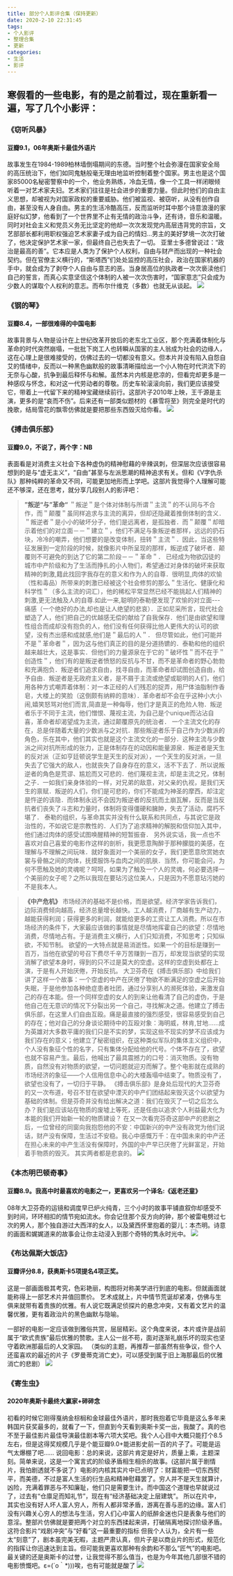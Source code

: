 ```yaml
---
title: 部分个人影评合集（保持更新）
date: 2020-2-10 22:31:45
tags: 
- 个人影评
- 整理合集
- 更新
categories:
- 生活
- 影评
---
```

## 寒假看的一些电影，有的是之前看过，现在重新看一遍，写了几个小影评：

### 《窃听风暴》
#### 豆瓣9.1，06年奥斯卡最佳外语片
故事发生在1984-1989柏林墙倒塌期间的东德。当时整个社会弥漫在国家安全局的高压统治下，他们如同鬼魅般毫无理由地监听控制着整个国家。男主也是这个国家85000名秘密警察中的一个，他业务熟练，冷血无情，像一个工具一样闭眼倾听着一对艺术家夫妇。艺术家们往往是社会进步的重要力量。但此时他们的自由主义思想，却被视为对国家政权的重要威胁。他们被监视、被窃听，从没有创作自由，甚至没有人身自由。男主的生活冷酷高压，反而监听时耳中那个诗意浪漫的家庭好似幻梦，他看到了一个世界里不止有无情的政治斗争，还有诗，音乐和温暖。同时对社会主义和党员义务无比坚定的他却一次次发现党内高层违背党的宗旨，文艺部部长都利用职权强迫艺术家妻子成为自己的情妇…男主的美好梦境一次次打破了，他决定保护艺术家一家，但最终自己也失去了一切。
亚里士多德曾说过：“政治是最高的善”。它本应是人类为了保护个人权利，自由与财产而出现的一种社会契约。但在官僚主义横行的，“斯塔西”们处处监控的高压社会，政治在国家机器的手中，就会成为了剥夺个人自由与意志的恶。当身居高位的执政者一次次亵渎他们自己的誓言，而真心实意坚信这个体制的人被一次次伤害时，“国家意志”只会成为少数人的谋取个人权利的意志。而布尔什维克（多数）也就无从谈起。
![](qt1.jpg)

### 《钢的琴》 
#### 豆瓣8.4，一部很难得的中国电影
故事背景与人物是设计在上世纪改革开放后的老东北工业区，那个充满着体制化与革命的时代突然崩塌，一批批下岗工人也转瞬从国家的主人翁成为社会的边缘人，这在心理上是很难接受的，仿佛过去的一切都没有意义。但本片并没有陷入自怨自艾的情绪中，反而以一种黑色幽默般的故事清晰描绘出一个小人物在时代洪流下的无奈与心酸，抗争到最后释怀与和解。虽然本片内核是悲凉的，但看完却更多是一种感叹与怀念，和对这一代劳动者的尊敬。历史车轮滚滚向前，我们更应该接受它，带着上一代留下来的精神宝藏继续前行。这部片子2010年上映，王千源是主演，更多的是“哀而不伤”。后来还有一部类似题材的《暴雪将至》则完全是时代的挽歌，结局雪花的飘零仿佛就是要把那些东西毁灭给你看。
![](bx.jpg)

### 《搏击俱乐部》
#### 豆瓣9.0，不说了，两个字：NB
表面看是对消费主义社会下各种虚伪的精神慰藉的辛辣讽刺，但深层次应该很容易想到的是与“虚无主义”，“自由”甚至与左派思潮的精神追求有关。但和《V字仇杀队》那种纯粹的革命又不同，可能更加地形而上学吧。这部片我觉得个人理解可能还不够深，还在思考，就分享几段别人的影评吧：
> **”叛逆“与”革命“**
＂叛逆＂是个体对体制与所谓＂主流＂的不认同与不合作，而＂颠覆＂虽同样追求与主流的离异，但却还隐藏着推倒体制的含义．＂叛逆者＂是小小的破坏分子，他们是远离者，是孤独者．而＂颠覆＂却暗示着他们的对立面－－＂建立＂，他们不满足与象叛逆者那样，远远的扔石块，冷冷的嘲弄，他们想要的是改变体制，扭转＂主流＂．因此，当这些特征发展到一定阶段的时候，就像影片中所呈现的那样，叛逆成了破坏者．颠覆则不可避免的到达了它的第二阶段－－＂革命＂．
已经成为物欲囚徒的城市中产阶级和为了生活而挣扎的小人物们，希望通过对身体的破坏来获取精神的刺激,籍此找回字我存在的意义和作为人的自尊．很明显,肉体的欢愉（性和毒品）所带来的刺激已经被这个社会修剪的那么＂生活化、健康化和科学性＂（多么主流的词汇），他的稀松平常显然已经不能挑起人们精神的刺激,更无法触及人的自尊.如此一来,聪明的泰勒便发现了欢愉的对立面---痛感（一个绝好的办法,却也是让人绝望的悲哀）．正如尼采所言，现代社会塑造了人，他们把自己的优越感无偿的献给了自我保存．他们是由欲望和理性组合而成却没有抱负的人，他们没有任何获得比他人更伟大的认可的欲望，没有杰出感和成就感,他们是＂最后的人＂．
但尽管如此，他们可能并不是＂革命者＂，因为这与他们真正的目的是分道扬镳的．泰勒和他的组织越来越壮大，这是事实．但他们的力量源泉在于它的＂破坏性＂而不在于＂创造性＂，他们有的是叛逆者愤怒的反抗与不甘，而不是革命者的野心勃勃和充满抱负．叛逆者们追求自由，找寻自由，而革命者却试图创造自由，给予自由．叛逆者是无政府主义者，是不屑于主流或绝望或聪明的人们，他们用各种方式嘲弄着体制：对一本正经的人们残忍的捉弄，用尸体油脂制作香皂，大楼上的笑脸（这倒颇有纳粹的意味）．革命者却不会在乎这种小大小闹,嬉笑怒骂对他们而言,简直是一种侮辱，他们才是真正的危险人物．叛逆者乐于不同于主流，他们憎恨、蔑视主流，为自己是个unique而沾沾自喜，革命者却渴望成为主流，通过颠覆原先的统治者．
一个主流文化的存在，总是伴随着大量的少数派与之对抗．那些叛逆者乐于自己作为少数派的角色，乐在其中，他们其实也就是这个主流文化的一部分．这种主流与少数派之间对抗所形成的张力，正是体制存在的动因和能量源泉．叛逆者是天生的反对派（正如亨廷顿说学生是天生的反对派），一个天生的反对派，一旦失去了它强大的敌人，也就丧失了自身存在的意义，活不下去了．所以说叛逆者的角色是荒谬、尴尬而又可悲的．他们蔑视主流，却是主流之兄，体制之子．一如我们亲身体验的一样，对兄弟的敌意，对父亲的仇视，是我们天生的禀赋．叛逆的人们，你们是可悲的，你们不能成为神圣的摩西，却注定是忤逆的该隐．而体制永远不会因为叛逆者的反抗而土崩瓦解，反而是当反抗者们丧失了斗志和力量时，体制将变得僵硬和臃肿，失去了活动，腐朽不堪了．
泰勒的组织，与革命其实并没有什么联系和共同点，与其说它是政治性的，不如说它是宗教性的．人们为了追求精神的解脱和信仰加入其中，他们通过肉体的感受试图唤醒精神的短暂振奋．
另外说实话，我一点也不喜欢对自己喜爱的电影作这样的剖析，我更愿意陶醉于那种朦胧的美感，在理解与不理解之间玩味．就好象面对一个美丽的女子，我们更愿意欣赏她衣裳与骨骼之间的肉体，抚摸服饰与血肉之间的肌肤．当然，你可能会问，为何不愿触及她的灵魂呢？呵呵，如果为了触及一个人的灵魂，何必要选择一个美丽的女子呢？之所以我现在要玷污这位美人，只是因为不愿意玷污她的不是我本人。

>  **《中产危机》**
 市场经济的基础不是价格，而是欲望。经济学家告诉我们，边际消费倾向越高，经济总量增长越快。工人越消费，厂商越有生产动力，越能获得利润；获得更多的利润，就能给更多的工资让工人消费。所以在市场经济的条件下，大家最应该做的事情就是尽情地挥霍自己的欲望：尽情地消费，尽情地占有。于是消费主义横行，人们只知消费，不知思考；只知纵欲，不知节制。
    欲望的一大特点就是易消逝性。如果一个的目标是赚到一百万，当他在欲望的号召下费尽千辛万苦赚到一百万，却发现当欲望的实现消解了欲望本身时，得到的只不过是莫大的空虚。这样的空虚到处都在上演，于是有人开始厌倦，开始反抗。
    大卫芬奇在《搏击俱乐部》中给我们讲了这样一个故事：一个空虚的中产在厌倦了物欲不断满足的空虚之后开始失眠，于是他参加各种绝症患者社团，通过分享别人的濒死体验，来激发自己的存在本能。但一个同样空虚的女人的到来让他看清了自己的虚伪，于是他自己在无意识的情况下分裂出另一个自己，寻找解决之道。他建立了搏击俱乐部，在这里人们自由互殴。痛是最直接的强烈感受，很容易感受到自己的存在；他对自己的分身谈论期待中的互殴对象：海明威，林肯,甘地……成为英雄对大多数平庸的我们只是不实的梦，实现这些不现实的梦不应该成为我们存在的意义；他建立了秘密组织，在这种类似军队的集体主义组织中，个人没有象征个性的名字，只有集体分配给他的代号。个体不存在了，欲望也就不容易产生。最后，他喊出了最具震撼力的口号：消灭物质。没有物质，自然没有对物质的欲望，一切问题就迎刃而解了。整个电影就在成熟的市场经济的象征——个人信用信息中心的大楼轰塌中结束了。物质没有了，欲望也没有了，一切归于平静。
    《搏击俱乐部》是身处后现代的大卫芬奇的又一次布道，号召不甘在欲望中湮灭的中产们团结起来毁灭这个以欲望为基础的体制。但是芬奇并没有给出解决之道：我们在毁灭了一切之后怎么办？我们是应该站在物质的废墟上等死，还是任由以追求个人利益最大化为本能的我们开始新一轮的物质建设？
    在又一次看完芬奇这部中产的悲剧之后，一位曾经的同窗向我抱怨他的不安：中国新兴的中产没有政党为他们说话，财产没有保障，生活过不安稳。我心中感慨万千：在中国未来的中产还在担心未来的中产生活没有保障时，外国的中产早已厌倦了光鲜富足，开始着手物质的毁灭。
    其实两者都是悲哀的。
![](bj1.jpg)
### 《本杰明巴顿奇事》
#### 豆瓣8.9。我高中时最喜欢的电影之一，更喜欢另一个译名:《返老还童》
08年大卫芬奇的运镜和调度早已炉火纯青，三个小时的故事平铺直叙你却感受不到时间，环环相扣的情节宛如流水。你会记住那个反方向的钟，那个被雷电劈过七次的男人，那个独自游过大西洋的女人，以及黛西怀里抱着的婴儿：本杰明。诗意的画面和娓娓道来的故事会让你主动浸入到那个奇特的隽永时光中。
![](bjm.jpg)

### 《布达佩斯大饭店》
#### 豆瓣评分8.8，获奥斯卡5项提名4项正奖。
这是一部画面极其考究，色彩艳丽，构图将对称美学进行到底的电影。但就画面就能称得上一部艺术片并值回票价。
艺术成就上，片中情节荒诞却紧凑，仿佛与生俱来就带有着贵族的优雅。有人说它既满足侦探片的悬念冲突，又有着文艺片的温馨优雅，更有着政治片的黑色幽默与隐喻。

一部好的电影一定应该做到雅俗共赏，层层精彩。这个角度来说，本片或许是战前属于“欧式贵族”最后优雅的赞歌。主人公一丝不苟，面对逐渐礼崩乐坏的现实也坚守着欧洲那最后的人文家园。
（类似的主题，再推荐一部虽然有些争议，但个人还蛮喜欢的最近的片子《罗曼蒂克消亡史》，可以感受到属于旧上海那最后的优雅消亡的悲剧）
![](bdp2.jpg)

### 《寄生虫》
#### 2020年奥斯卡最终大赢家+碎碎念
初看的时候它刚得戛纳金棕榈和金球最佳外语片，那时我抱着它毕竟是这么多年来韩国片获奖最多的，就看了一下，但直到今天看到奥斯卡奖一出，我酸了。真的也不至于最佳影片最佳导演最佳剧本等六项大奖吧。我个人心目中大概只能打个8.5左右，但是这得奖规模几乎是个能豆瓣9.0+能进影史前一百的片子了。可能是运气太爆棚了吧……
说回电影：总的来说，这部片肯定是好片，质量上乘，主题深刻。简单来说，这是一个寓言式的阶级矛盾相生相杀的故事。(这部片属于剧情片，我怕剧透就不多说了）电影的内核其实片中已点明了：财富能把一切东西熨平，而美德，不过是富人生活的衍生品和精神慰藉罢了。穷人并不是天生就算计，凶险，充满着罪恶与不知廉耻，他们只是需要生计。而中国这个道理也早就说过了，过去有“仓廪足而知礼节”，现在有“经济基础决定上层建筑”。
所以在片中，其实也没有好人坏人富人穷人，所有人都非常矛盾，游离在善与恶的边缘。富人们没有兴趣关心穷人的想法与生活，穷人们心中富人的纸醉金迷也只是表象与他们的意淫。整部片仿佛就是要把两个对立的东西揉起来讲，打破隔离地探讨阶级矛盾。这符合影片“戏剧冲突”与“好看”这一最重要的指标
但我个人认为，全片有一些太“刻意”了，剧本虽完美无暇，主题严肃认真，但片子是以商业片的形式，规范化的指挥让你迅速达到主旨。但可能我更喜欢那种有余韵和不那么“匠气”的电影吧。
最关键的还是奥斯卡的过誉，让我觉得不那么值当，也是为今年其他几部很不错的电影愤慨吧。ε=(´ο｀*)))唉，也有可能就是酸了
![](jsc.jpg)